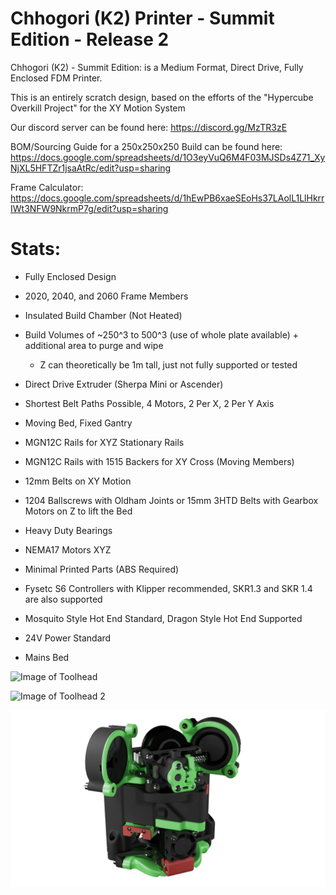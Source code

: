 # Chhogori (K2) Printer - Summit Edition - Release 2

Chhogori (K2) - Summit Edition: is a Medium Format, Direct Drive, Fully Enclosed FDM Printer.

This is an entirely scratch design, based on the efforts of the "Hypercube Overkill Project" for the XY Motion System

Our discord server can be found here: https://discord.gg/MzTR3zE

BOM/Sourcing Guide for a 250x250x250 Build can be found here: https://docs.google.com/spreadsheets/d/1O3eyVuQ6M4F03MJSDs4Z71_XyNjXL5HFTZr1jsaAtRc/edit?usp=sharing

Frame Calculator: https://docs.google.com/spreadsheets/d/1hEwPB6xaeSEoHs37LAolL1LlHkrrIWt3NFW9NkrmP7g/edit?usp=sharing

# Stats:
- Fully Enclosed Design
- 2020, 2040, and 2060 Frame Members
- Insulated Build Chamber (Not Heated)
- Build Volumes of ~250^3 to 500^3 (use of whole plate available) + additional area to purge and wipe
     - Z can theoretically be 1m tall, just not fully supported or tested

- Direct Drive Extruder (Sherpa Mini or Ascender)

- Shortest Belt Paths Possible, 4 Motors, 2 Per X, 2 Per Y Axis
- Moving Bed, Fixed Gantry

- MGN12C Rails for XYZ Stationary Rails
- MGN12C Rails with 1515 Backers for XY Cross (Moving Members)
- 12mm Belts on XY Motion 
- 1204 Ballscrews with Oldham Joints or 15mm 3HTD Belts with Gearbox Motors on Z to lift the Bed
- Heavy Duty Bearings
- NEMA17 Motors XYZ

- Minimal Printed Parts (ABS Required)

- Fysetc S6 Controllers with Klipper recommended, SKR1.3 and SKR 1.4 are also supported
- Mosquito Style Hot End Standard, Dragon Style Hot End Supported
- 24V Power Standard
- Mains Bed

![Image of Toolhead](Release_2/Images/k2_toolhead_r2_02_transp.png?raw=true)
 
![Image of Toolhead 2](Release_2/Images/k2_toolhead_r2_03_transp.png?raw=true)
  
![Image of Toolhead 3](Release_2/Images/k2_toolhead_r2_04_transp.png?raw=true)
